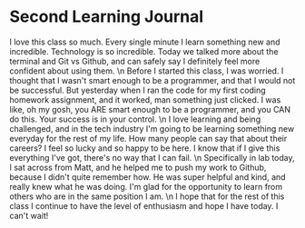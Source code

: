 # Second Learning Journal

I love this class so much. Every single minute I learn something new and incredible. Technology is so incredible. Today we talked more about the terminal and Git vs Github, and can safely say I definitely feel more confident about using them.
\n
Before I started this class, I was worried. I thought that I wasn't smart enough to be a programmer, and that I would not be successful. But yesterday when I ran the code for my first coding homework assignment, and it worked, man something just clicked. I was like, oh my gosh, you ARE smart enough to be a programmer, and you CAN do this. Your success is in your control.
\n
I love learning and being challenged, and in the tech industry I'm going to be learning something new everyday for the rest of my life. How many people can say that about their careers? I feel so lucky and so happy to be here. I know that if I give this everything I've got, there's no way that I can fail.
\n
Specifically in lab today, I sat across from Matt, and he helped me to push my work to Github, because I didn't quite remember how. He was super helpful and kind, and really knew what he was doing. I'm glad for the opportunity to learn from others who are in the same position I am.
\n
I hope that for the rest of this class I continue to have the level of enthusiasm and hope I have today. I can't wait!

<!-- write to your heart's content. Write about what you learned, what may or may not have happened in group work, what you're hoping for, etc. This is for your own reflection more than it is just another assessment instrument. -->
